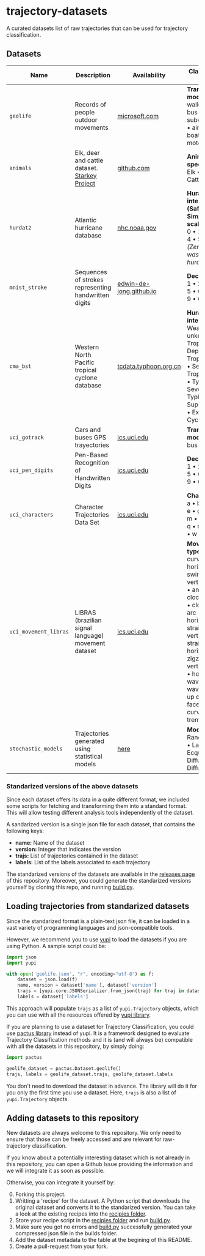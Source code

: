 # trajectory-datasets

A curated datasets list of raw trajectories that can be used for trajectory
classification.

## Datasets

| Name                  | Description                                           | Availability                                                                                       | Classification Goal                                                                                            |
|-----------------------|-------------------------------------------------------|----------------------------------------------------------------------------------------------------|--------------------------------------------------------------------------------------------------------------- |
| `geolife`             | Records of people outdoor movements                   | [microsoft.com](https://www.microsoft.com/en-us/download/confirmation.aspx?id=52367)               | **Transportation mode:**<br> walk • bike • bus • car • subway • train • airplane • boat • run • motorcycle     |
| `animals`             | Elk, deer and cattle dataset. [Starkey Project](https://www.fs.usda.gov/research/treesearch/21989)         | [github.com](https://github.com/ardywibowo/RanchHand)                                              | **Animal species**<br> Elk • Deer • Cattle                                                                     |
| `hurdat2`             | Atlantic hurricane database                           | [nhc.noaa.gov](https://www.nhc.noaa.gov/data/)                                                     | **Huracane intensity (Saffir-Simpson scale):**<br> 0 • 1 • 2 • 3 • 4 • 5 <br>*(Zero means was not a huracane)* |
| `mnist_stroke`        | Sequences of strokes representing handwritten digits  | [edwin-de-jong.github.io](https://edwin-de-jong.github.io/blog/mnist-sequence-data/)               | **Decimal digits:**<br> 1 • 2 • 3 • 4 • 5 • 6 • 7 • 8 • 9 • 0                                                  |
| `cma_bst`             | Western North Pacific tropical cyclone database       | [tcdata.typhoon.org.cn](https://tcdata.typhoon.org.cn/en/zjljsjj_zlhq.html)                        | **Huracane intensity:**<br> Weaker or unknown • Tropical Depression • Tropical Storm • Severe Tropical Storm • Typhoon • Severe Typhoon • Super Typhoon • Extratropical Cyclone |
| `uci_gotrack`         | Cars and buses GPS trayectories                       | [ics.uci.edu](https://archive.ics.uci.edu/ml/datasets/GPS+Trajectories#)                           | **Transportation mode:**<br> bus • car                                                                         |
| `uci_pen_digits`      | Pen-Based Recognition of Handwritten Digits           | [ics.uci.edu](https://archive.ics.uci.edu/ml/datasets/Pen-Based+Recognition+of+Handwritten+Digits) | **Decimal digits:**<br> 1 • 2 • 3 • 4 • 5 • 6 • 7 • 8 • 9 • 0                                                  |
| `uci_characters`      | Character Trajectories Data Set                       | [ics.uci.edu](https://archive.ics.uci.edu/ml/datasets/Character+Trajectories)                      | **Characters:**<br> a • b • c • d • e • g • h • l • m • n • o • p • q • r • s • u • v • w • y • z              |
| `uci_movement_libras` | LIBRAS (brazilian signal language) movement dataset   | [ics.uci.edu](https://archive.ics.uci.edu/ml/datasets/Libras+Movement)                             | **Movement type:**<br> curved swing • horizontal swing • vertical swing • anti-clockwise arc • clockwise arc • circle • horizontal straight-line • vertical straight-line • horizontal zigzag • vertical zigzag • horizontal wavy • vertical wavy • face-up curve • face-down curve  • tremble |
| `stochastic_models`   | Trajectories generated using statistical models       | [here](recipes/stochastic_models.py)                                                               | **Model used:**<br> Random Walk • Langevin Ecquation • Diffusing Diffusivity                                   |

### Standarized versions of the above datasets

Since each dataset offers its data in a quite different format, we included
some scripts for fetching and transforming them into a standard format. This
will allow testing different analysis tools independently of the dataset.

A sandarized version is a single json file for each dataset, that contains the
following keys:
- **name:** Name of the dataset
- **version:** Integer that indicates the version
- **trajs:** List of trajectories contained in the dataset
- **labels:** List of the labels associated to each trajectory

The standarized versions of the datasets are available in the [releases
page](https://github.com/yupidevs/trajectory-datasets/releases) of this
repository. Moreover, you could generate the standarized versions yourself by
cloning this repo, and running [build.py](build.py).

## Loading trajectories from standarized datasets

Since the standarized format is a plain-text json file, it can be loaded in a
vast variety of programming languages and json-compatible tools.

However, we recommend you to use [yupi](https://github.com/yupidevs/yupi) to
load the datasets if you are using Python. A sample script could be:

```python
import json
import yupi

with open('geolife.json', "r", encoding="utf-8") as f:
    dataset = json.load(f)
    name, version = dataset['name'], dataset['version']
    trajs = [yupi.core.JSONSerializer.from_json(traj) for traj in dataset['trajs']]
    labels = dataset['labels']    
```

This approach will populate `trajs` as a list of `yupi.Trajectory` objects,
which you can use with all the resources offered by [yupi
library](https://github.com/yupidevs/yupi).

If you are planning to use a dataset for Trajectory Classification, you could
use [pactus library](https://github.com/yupidevs/pactus) instead of yupi. It is
a framework designed to evaluate Trajectory Classification methods and it is
(and will always be) compatible with all the datasets in this repository, by
simply doing:

```python
import pactus

geolife_dataset = pactus.Dataset.geolife()  
trajs, labels = geolife_dataset.trajs, geolife_dataset.labels
```

You don't need to download the dataset in advance. The library will do it for
you only the first time you use a dataset. Here, `trajs` is also a list of
`yupi.Trajectory` objects.

## Adding datasets to this repository

New datasets are always welcome to this repository. We only need to ensure that
those can be freely accessed and are relevant for raw-trajectory classification.

If you know about a potentially interesting dataset which is not already in
this repository, you can open a Github Issue providing the information and we
will integrate it as soon as possible.

Otherwise, you can integrate it yourself by:

0. Forking this project.
1. Writting a 'recipe' for the dataset. A Python script that downloads the original dataset and converts it
to the standarized version. You can take a look at the existing recipes into the [recipies folder](recipes/).
2. Store your recipe script in the [recipies folder](recipes/) and run [build.py](build.py).
3. Make sure you got no errors and [build.py](build.py) successfully generated your compressed json file in the builds folder.
4. Add the dataset metadata to the table at the begining of this README.
5. Create a pull-request from your fork.

